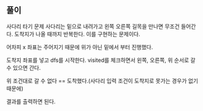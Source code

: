 ## 풀이 

사다리 타기 문제 
사다리는 밑으로 내려가고 왼쪽 오른쪽 길목을 만나면 무조건 들어간다. 도착지가 나올 때까지 반복한다. 
이를 구현하는 문제이다.

어차피 x 좌표는 주어지기 때문에 위가 아닌 밑에서 부터 진행했다.

도착지 좌표를 넣고 dfs를 시작한다. 
visited를 체크하면서 왼쪽, 오른쪽, 위 순서로 갈 수 있으면 간다. 



위 조건대로 갈 수 없다 == 도착했다.(사다리 입력 조건이 도착지로 못가는 경우가 없기 때문에)

결과를 출력하면 된다.


